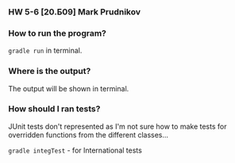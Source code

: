 ### HW 5-6 [20.Б09] Mark Prudnikov

### How to run the program?
`gradle run` in terminal.

### Where is the output?
The output will be shown in terminal.

### How should I ran tests?
JUnit tests don't represented as I'm not sure how to make tests for overridden functions from the different classes... 

`gradle integTest` - for International tests